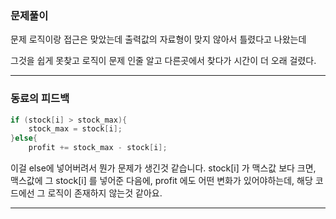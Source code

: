 ### 문제풀이

문제 로직이랑 접근은 맞았는데 출력값의 자료형이 맞지 않아서 틀렸다고 나왔는데

그것을 쉽게 못찾고 로직이 문제 인줄 알고 다른곳에서 찾다가 시간이 더 오래 걸렸다.

***
### 동료의 피드백

```c
if (stock[i] > stock_max){
    stock_max = stock[i];
}else{
    profit += stock_max - stock[i];
```
이걸 else에 넣어버려서 뭔가 문제가 생긴것 같습니다. stock[i] 가 맥스값 보다 크면, 맥스값에 그 stock[i] 를 넣어준 다음에, profit 에도 어떤 변화가 있어야하는데, 해당 코드에선 그 로직이 존재하지 않는것 같아요.
***